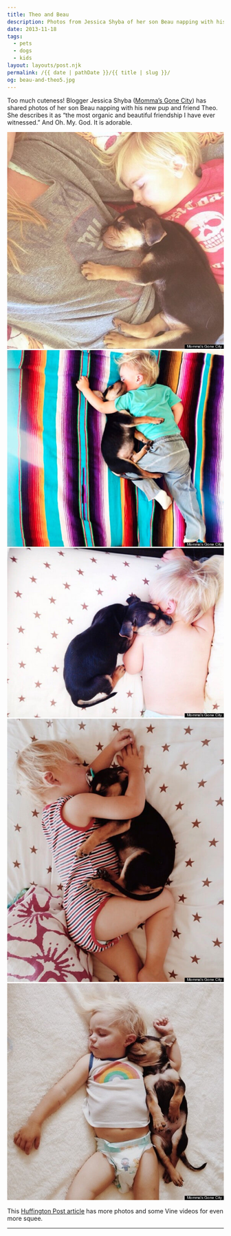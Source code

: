```yaml
---
title: Theo and Beau
description: Photos from Jessica Shyba of her son Beau napping with his puppy Theo.
date: 2013-11-18
tags: 
  - pets
  - dogs
  - kids
layout: layouts/post.njk
permalink: /{{ date | pathDate }}/{{ title | slug }}/
og: beau-and-theo5.jpg
---
```


Too much cuteness! Blogger Jessica Shyba ([Momma’s Gone City](http://www.mommasgonecity.com/2013/11/wishes-granted-theo-and-beau/)) has shared photos of her son Beau napping with his new pup and friend Theo. She describes it as “the most organic and beautiful friendship I have ever witnessed.” And Oh. My. God. It is adorable.

![](/img/beau-and-theo1.jpg) ![](/img/beau-and-theo2.jpg) ![](/img/beau-and-theo3.jpg) ![](/img/beau-and-theo4.jpg) ![](/img/beau-and-theo5.jpg)

This [Huffington Post article](http://www.huffingtonpost.com/2013/11/15/theo-and-beau-photos-jessica-shyba_n_4280736.html) has more photos and some Vine videos for even more squee.

---
